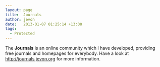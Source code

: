 ```yaml
---
layout: page
title:  Journals
author: jevon
date:   2013-01-07 01:25:14 +13:00
tags:
  - Protected
---
```


The **Journals** is an online community which I have developed, providing free journals and homepages for everybody. Have a look at http://journals.jevon.org for more information.
